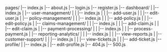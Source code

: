 pages/
|-- index.js
|-- about.js
|-- login.js
|-- register.js
|-- dashboard/
|   |-- index.js
|   |-- user-management/
|   |   |-- index.js
|   |   |-- add-user.js
|   |   |-- edit-user.js
|   |-- policy-management/
|   |   |-- index.js
|   |   |-- add-policy.js
|   |   |-- edit-policy.js
|   |-- claims-management/
|   |   |-- index.js
|   |   |-- add-claim.js
|   |   |-- edit-claim.js
|   |-- payment-processing/
|   |   |-- index.js
|   |   |-- process-payment.js
|   |-- reporting-analytics/
|   |   |-- index.js
|   |   |-- view-reports.js
|   |-- customer-support/
|   |   |-- index.js
|   |   |-- view-tickets.js
|   |   |-- add-ticket.js
|-- profile/
|   |-- index.js
|   |-- edit-profile.js
|-- 404.js
|-- 500.js
